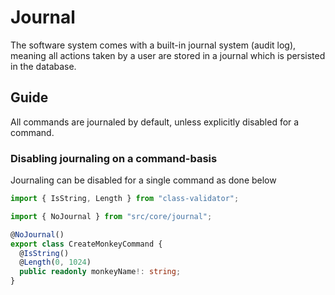 # Journal

The software system comes with a built-in journal system (audit log), meaning all actions
taken by a user are stored in a journal which is persisted in the database.

## Guide

All commands are journaled by default, unless explicitly disabled for a command.

### Disabling journaling on a command-basis

Journaling can be disabled for a single command as done below

```ts
import { IsString, Length } from "class-validator";

import { NoJournal } from "src/core/journal";

@NoJournal()
export class CreateMonkeyCommand {
  @IsString()
  @Length(0, 1024)
  public readonly monkeyName!: string;
}
```
